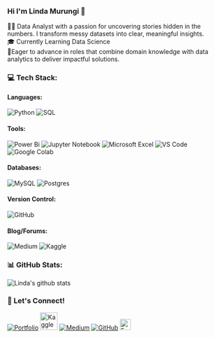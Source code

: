 ### Hi I'm Linda Murungi 👋

:woman_technologist: Data Analyst with a passion for uncovering stories hidden in the numbers. I transform messy datasets into clear, meaningful insights.  
:mortar_board: Currently Learning Data Science  
:thought_balloon:Eager to advance in roles that combine domain knowledge with data analytics to deliver impactful solutions.

### 💻 Tech Stack:
#### Languages:  
![Python](https://img.shields.io/badge/python-3670A0?style=for-the-badge&logo=python&logoColor=ffdd54) ![SQL](https://img.shields.io/badge/SQL-4479A1?style=for-the-badge&logo=postgresql&logoColor=white) 

#### Tools:  
![Power Bi](https://img.shields.io/badge/power_bi-F2C811?style=for-the-badge&logo=powerbi&logoColor=black)  ![Jupyter Notebook](https://img.shields.io/badge/jupyter-%23FA0F00.svg?style=for-the-badge&logo=jupyter&logoColor=white) ![Microsoft Excel](https://img.shields.io/badge/Microsoft_Excel-217346?style=for-the-badge&logo=microsoft-excel&logoColor=white) ![VS Code](https://img.shields.io/badge/VS%20Code-007ACC?style=for-the-badge&logo=visual-studio-code&logoColor=white) ![Google Colab](https://img.shields.io/badge/Google%20Colab-F9AB00?style=for-the-badge&logo=google-colab&logoColor=black) 

#### Databases:  
![MySQL](https://img.shields.io/badge/mysql-4479A1.svg?style=for-the-badge&logo=mysql&logoColor=white) ![Postgres](https://img.shields.io/badge/postgres-%23316192.svg?style=for-the-badge&logo=postgresql&logoColor=white) 

#### Version Control:  
![GitHub](https://img.shields.io/badge/github-%23121011.svg?style=for-the-badge&logo=github&logoColor=white)

#### Blog/Forums:   
![Medium](https://img.shields.io/badge/Medium-12100E?style=for-the-badge&logo=medium&logoColor=white) ![Kaggle](https://img.shields.io/badge/Kaggle-035a7d?style=for-the-badge&logo=kaggle&logoColor=white)


### 📊 GitHub Stats:
![Linda's github stats](https://github-readme-stats.vercel.app/api?username=LMjuju10&count_private=true&include_all_commits=true&show_icons=true&theme=jolly&hide_rank=false)

### 🔗 Let's Connect!

[![Portfolio](https://img.shields.io/badge/Visit-My_Portfolio-blue?style=flat&logo)](https://www.datascienceportfol.io/lindamurungi5)    [<img src="https://upload.wikimedia.org/wikipedia/commons/7/7c/Kaggle_logo.png" alt="Kaggle Logo" width="40"/>](https://www.kaggle.com/lindamurungi)    [![Medium](https://img.shields.io/badge/Medium-12100E?style=flat&logo=medium&logoColor=white)](https://medium.com/@lindamurungi5)    [![GitHub](https://img.shields.io/badge/GitHub-181717?style=flat&logo=github&logoColor=white)](https://github.com/LMjuju10)    <img src="https://img.icons8.com/ios-filled/50/000000/new-post.png" alt="Email Logo" width="25"/>

